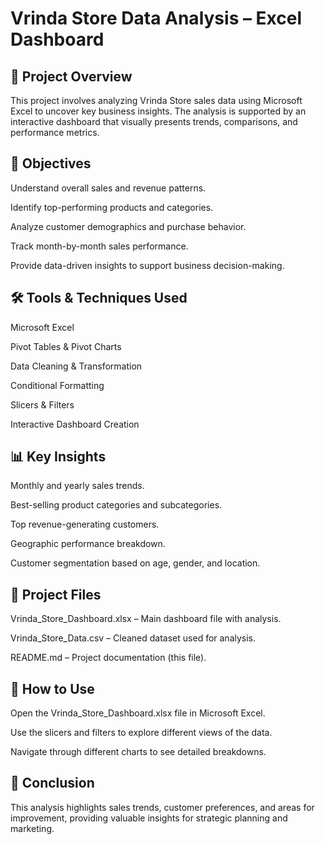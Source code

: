 # Vrinda Store Data Analysis – Excel Dashboard
## 📌 Project Overview
This project involves analyzing Vrinda Store sales data using Microsoft Excel to uncover key business insights. The analysis is supported by an interactive dashboard that visually presents trends, comparisons, and performance metrics.

## 🎯 Objectives
Understand overall sales and revenue patterns.

Identify top-performing products and categories.

Analyze customer demographics and purchase behavior.

Track month-by-month sales performance.

Provide data-driven insights to support business decision-making.

## 🛠 Tools & Techniques Used
Microsoft Excel

Pivot Tables & Pivot Charts

Data Cleaning & Transformation

Conditional Formatting

Slicers & Filters

Interactive Dashboard Creation

## 📊 Key Insights
Monthly and yearly sales trends.

Best-selling product categories and subcategories.

Top revenue-generating customers.

Geographic performance breakdown.

Customer segmentation based on age, gender, and location.

## 📁 Project Files
Vrinda_Store_Dashboard.xlsx – Main dashboard file with analysis.

Vrinda_Store_Data.csv – Cleaned dataset used for analysis.

README.md – Project documentation (this file).

## 🚀 How to Use
Open the Vrinda_Store_Dashboard.xlsx file in Microsoft Excel.

Use the slicers and filters to explore different views of the data.

Navigate through different charts to see detailed breakdowns.

## 📌 Conclusion
This analysis highlights sales trends, customer preferences, and areas for improvement, providing valuable insights for strategic planning and marketing.